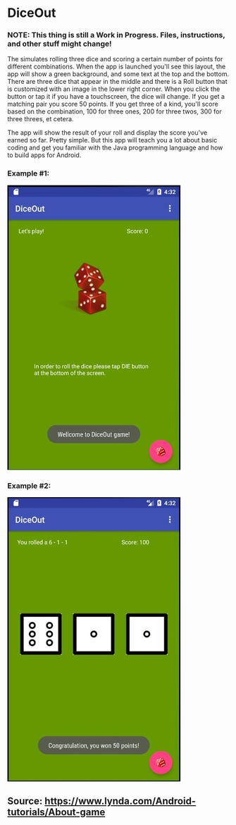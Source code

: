 # DiceOut

### NOTE: This thing is still a Work in Progress. Files, instructions, and other stuff might change!

The simulates rolling three dice and scoring a certain number of points for different combinations.
When the app is launched you'll see this layout, the app will show a green background, and some text at the top and the bottom. 
There are three dice that appear in the middle and there is a Roll button that is customized with an image in the lower right corner. 
When you click the button or tap it if you have a touchscreen, the dice will change. If you get a matching pair you score 50 points. 
If you get three of a kind, you'll score based on the combination, 100 for three ones, 200 for three twos, 300 for three threes, et cetera.

The app will show the result of your roll and display the score you've earned so far. 
Pretty simple. But this app will teach you a lot about basic coding and get you familiar with the Java programming language and 
how to build apps for Android.

### Example #1:
![GUI](https://github.com/ikostan/DiceOut/blob/master/screenshots/screen_1.JPG?raw=true "GUI screenshot")
### Example #2:
![GUI](https://github.com/ikostan/DiceOut/blob/master/screenshots/screen_2.JPG?raw=true "GUI screenshot")

## Source: https://www.lynda.com/Android-tutorials/About-game

